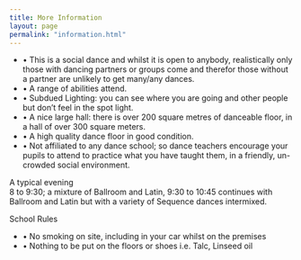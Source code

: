 ```yaml
---
title: More Information
layout: page
permalink: "information.html"
---
```


<ul>
<li>• This is a social dance and whilst it is open to anybody, realistically only those with dancing partners or groups come and therefor those without a partner are unlikely to get many/any dances.</li> 
<li>•	A range of abilities attend.</li>
<li>•	Subdued Lighting: you can see where you are going and other people but don’t feel in the spot light.</li>
<li>•	A nice large hall: there is over 200 square metres of danceable floor, in a hall of over 300 square meters.</li>
<li>• A high quality dance floor in good condition.</li>
<li>•	Not affiliated to any dance school; so dance teachers encourage your pupils to attend to practice what you have taught them, in a friendly, un-crowded social environment.</li>
</ul>

<p>
A typical evening <br>
8 to 9:30; a mixture of Ballroom and Latin, 9:30 to 10:45 continues with Ballroom and Latin but with a variety of Sequence dances intermixed.
</br></p>
<p>
School Rules<br>
<ul>
<li>•	No smoking on site, including in your car whilst on the premises</li>
<li>•	Nothing to be put on the floors or shoes  i.e. Talc, Linseed oil</li>
<ul>
</br></p>
